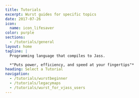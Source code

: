 ```yaml
---
title: Tutorials
excerpt: Wurst guides for specific topics
date: 2017-07-26
icon:
  name: icon_lifesaver
color: purple
sections:
  - /tutorials/general
layout: home
tagline: |
  Programming language that compiles to Jass.

  *"Puts power, efficiency, and speed at your fingertips"*
heading: Select a Tutorial
navigation:
  - /tutorials/wurstbeginner
  - /tutorials/legacymaps
  - /tutorials/wurst_for_vjass_users
---
```

